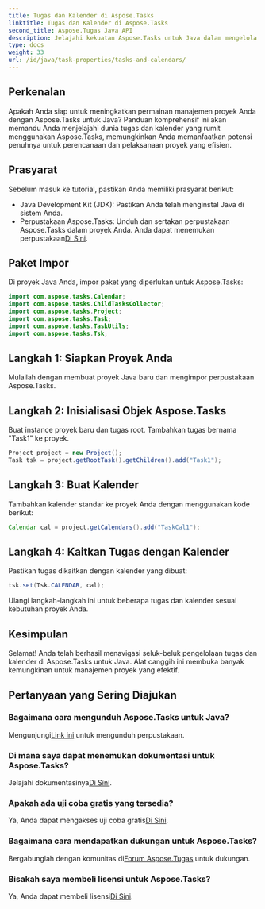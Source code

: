 ```yaml
---
title: Tugas dan Kalender di Aspose.Tasks
linktitle: Tugas dan Kalender di Aspose.Tasks
second_title: Aspose.Tugas Java API
description: Jelajahi kekuatan Aspose.Tasks untuk Java dalam mengelola tugas dan kalender secara efisien. Unduh sekarang untuk pengalaman manajemen proyek yang lancar!
type: docs
weight: 33
url: /id/java/task-properties/tasks-and-calendars/
---
```

## Perkenalan
Apakah Anda siap untuk meningkatkan permainan manajemen proyek Anda dengan Aspose.Tasks untuk Java? Panduan komprehensif ini akan memandu Anda menjelajahi dunia tugas dan kalender yang rumit menggunakan Aspose.Tasks, memungkinkan Anda memanfaatkan potensi penuhnya untuk perencanaan dan pelaksanaan proyek yang efisien.
## Prasyarat
Sebelum masuk ke tutorial, pastikan Anda memiliki prasyarat berikut:
- Java Development Kit (JDK): Pastikan Anda telah menginstal Java di sistem Anda.
- Perpustakaan Aspose.Tasks: Unduh dan sertakan perpustakaan Aspose.Tasks dalam proyek Anda. Anda dapat menemukan perpustakaan[Di Sini](https://releases.aspose.com/tasks/java/).
## Paket Impor
Di proyek Java Anda, impor paket yang diperlukan untuk Aspose.Tasks:
```java
import com.aspose.tasks.Calendar;
import com.aspose.tasks.ChildTasksCollector;
import com.aspose.tasks.Project;
import com.aspose.tasks.Task;
import com.aspose.tasks.TaskUtils;
import com.aspose.tasks.Tsk;
```
## Langkah 1: Siapkan Proyek Anda
Mulailah dengan membuat proyek Java baru dan mengimpor perpustakaan Aspose.Tasks.
## Langkah 2: Inisialisasi Objek Aspose.Tasks
Buat instance proyek baru dan tugas root. Tambahkan tugas bernama "Task1" ke proyek.
```java
Project project = new Project();
Task tsk = project.getRootTask().getChildren().add("Task1");
```
## Langkah 3: Buat Kalender
Tambahkan kalender standar ke proyek Anda dengan menggunakan kode berikut:
```java
Calendar cal = project.getCalendars().add("TaskCal1");
```
## Langkah 4: Kaitkan Tugas dengan Kalender
Pastikan tugas dikaitkan dengan kalender yang dibuat:
```java
tsk.set(Tsk.CALENDAR, cal);
```
Ulangi langkah-langkah ini untuk beberapa tugas dan kalender sesuai kebutuhan proyek Anda.
## Kesimpulan
Selamat! Anda telah berhasil menavigasi seluk-beluk pengelolaan tugas dan kalender di Aspose.Tasks untuk Java. Alat canggih ini membuka banyak kemungkinan untuk manajemen proyek yang efektif.
## Pertanyaan yang Sering Diajukan
### Bagaimana cara mengunduh Aspose.Tasks untuk Java?
 Mengunjungi[Link ini](https://releases.aspose.com/tasks/java/) untuk mengunduh perpustakaan.
### Di mana saya dapat menemukan dokumentasi untuk Aspose.Tasks?
 Jelajahi dokumentasinya[Di Sini](https://reference.aspose.com/tasks/java/).
### Apakah ada uji coba gratis yang tersedia?
Ya, Anda dapat mengakses uji coba gratis[Di Sini](https://releases.aspose.com/).
### Bagaimana cara mendapatkan dukungan untuk Aspose.Tasks?
 Bergabunglah dengan komunitas di[Forum Aspose.Tugas](https://forum.aspose.com/c/tasks/15) untuk dukungan.
### Bisakah saya membeli lisensi untuk Aspose.Tasks?
 Ya, Anda dapat membeli lisensi[Di Sini](https://purchase.aspose.com/buy).